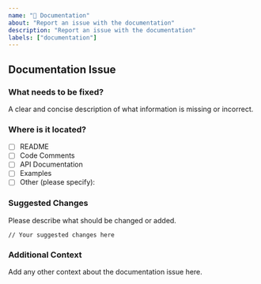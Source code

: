 ```yaml
---
name: "📖 Documentation"
about: "Report an issue with the documentation"
description: "Report an issue with the documentation"
labels: ["documentation"]
---
```


## Documentation Issue

### What needs to be fixed?
A clear and concise description of what information is missing or incorrect.

### Where is it located?
- [ ] README
- [ ] Code Comments
- [ ] API Documentation
- [ ] Examples
- [ ] Other (please specify):

### Suggested Changes
Please describe what should be changed or added.

```suggestion
// Your suggested changes here
```

### Additional Context
Add any other context about the documentation issue here.
